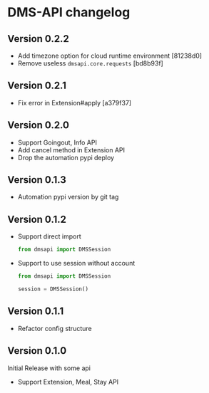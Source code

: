 # DMS-API changelog

## Version 0.2.2

- Add timezone option for cloud runtime environment [81238d0]
- Remove useless `dmsapi.core.requests` [bd8b93f]

## Version 0.2.1

- Fix error in Extension#apply [a379f37]

## Version 0.2.0

- Support Goingout, Info API
- Add cancel method in Extension API
- Drop the automation pypi deploy

## Version 0.1.3

- Automation pypi version by git tag

## Version 0.1.2

- Support direct import
  ```python
  from dmsapi import DMSSession
  ```
- Support to use session without account
  ```python
  from dmsapi import DMSSession
  
  session = DMSSession()
  ```

## Version 0.1.1
- Refactor config structure

## Version 0.1.0
Initial Release with some api

- Support Extension, Meal, Stay API